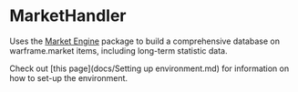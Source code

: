 # MarketHandler

Uses the [Market Engine](https://pypi.org/project/market-engine/) package to build a comprehensive database on warframe.market items, including long-term statistic data.

Check out [this page](docs/Setting up environment.md) for information on how to set-up the environment.
